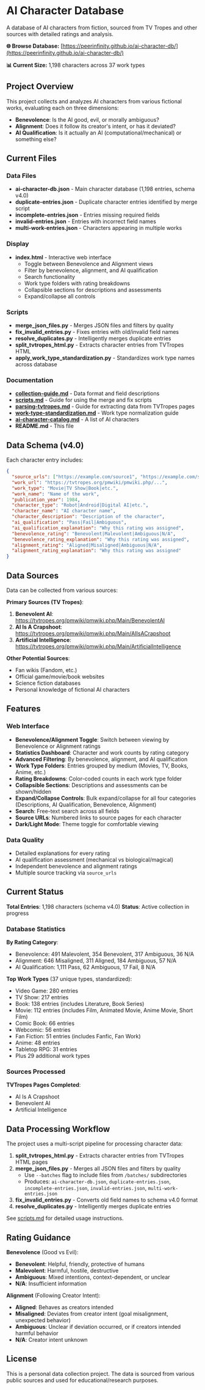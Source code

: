 # AI Character Database

A database of AI characters from fiction, sourced from TV Tropes and other sources with detailed ratings and analysis.

**🌐 Browse Database:** [https://peerinfinity.github.io/ai-character-db/](https://peerinfinity.github.io/ai-character-db/)

**📊 Current Size:** 1,198 characters across 37 work types

## Project Overview

This project collects and analyzes AI characters from various fictional works, evaluating each on three dimensions:
- **Benevolence**: Is the AI good, evil, or morally ambiguous?
- **Alignment**: Does it follow its creator's intent, or has it deviated?
- **AI Qualification**: Is it actually an AI (computational/mechanical) or something else?

## Current Files

### Data Files
- **ai-character-db.json** - Main character database (1,198 entries, schema v4.0)
- **duplicate-entries.json** - Duplicate character entries identified by merge script
- **incomplete-entries.json** - Entries missing required fields
- **invalid-entries.json** - Entries with incorrect field names
- **multi-work-entries.json** - Characters appearing in multiple works

### Display
- **index.html** - Interactive web interface
  - Toggle between Benevolence and Alignment views
  - Filter by benevolence, alignment, and AI qualification
  - Search functionality
  - Work type folders with rating breakdowns
  - Collapsible sections for descriptions and assessments
  - Expand/collapse all controls

### Scripts
- **merge_json_files.py** - Merges JSON files and filters by quality
- **fix_invalid_entries.py** - Fixes entries with old/invalid field names
- **resolve_duplicates.py** - Intelligently merges duplicate entries
- **split_tvtropes_html.py** - Extracts character entries from TVTropes HTML
- **apply_work_type_standardization.py** - Standardizes work type names across database

### Documentation
- **[collection-guide.md](collection-guide.md)** - Data format and field descriptions
- **[scripts.md](scripts.md)** - Guide for using the merge and fix scripts
- **[parsing-tvtropes.md](parsing-tvtropes.md)** - Guide for extracting data from TVTropes pages
- **[work-type-standardization.md](work-type-standardization.md)** - Work type normalization guide
- **[ai-character-catalog.md](ai-character-catalog.md)** - A list of AI characters
- **README.md** - This file

## Data Schema (v4.0)

Each character entry includes:

```json
{
  "source_urls": ["https://example.com/source1", "https://example.com/source2"],
  "work_url": "https://tvtropes.org/pmwiki/pmwiki.php/...",
  "work_type": "Movie|TV Show|Book|etc.",
  "work_name": "Name of the work",
  "publication_year": 1984,
  "character_type": "Robot|Android|Digital AI|etc.",
  "character_name": "AI character name",
  "character_description": "Description of the character",
  "ai_qualification": "Pass|Fail|Ambiguous",
  "ai_qualification_explanation": "Why this rating was assigned",
  "benevolence_rating": "Benevolent|Malevolent|Ambiguous|N/A",
  "benevolence_rating_explanation": "Why this rating was assigned",
  "alignment_rating": "Aligned|Misaligned|Ambiguous|N/A",
  "alignment_rating_explanation": "Why this rating was assigned"
}
```

## Data Sources

Data can be collected from various sources:

**Primary Sources (TV Tropes)**:
1. **Benevolent AI**: https://tvtropes.org/pmwiki/pmwiki.php/Main/BenevolentAI
2. **AI Is A Crapshoot**: https://tvtropes.org/pmwiki/pmwiki.php/Main/AIIsACrapshoot
3. **Artificial Intelligence**: https://tvtropes.org/pmwiki/pmwiki.php/Main/ArtificialIntelligence

**Other Potential Sources**:
- Fan wikis (Fandom, etc.)
- Official game/movie/book websites
- Science fiction databases
- Personal knowledge of fictional AI characters

## Features

### Web Interface
- **Benevolence/Alignment Toggle**: Switch between viewing by Benevolence or Alignment ratings
- **Statistics Dashboard**: Character and work counts by rating category
- **Advanced Filtering**: By benevolence, alignment, and AI qualification
- **Work Type Folders**: Entries grouped by medium (Movies, TV, Books, Anime, etc.)
- **Rating Breakdowns**: Color-coded counts in each work type folder
- **Collapsible Sections**: Descriptions and assessments can be shown/hidden
- **Expand/Collapse Controls**: Bulk expand/collapse for all four categories (Descriptions, AI Qualification, Benevolence, Alignment)
- **Search**: Free-text search across all fields
- **Source URLs**: Numbered links to source pages for each character
- **Dark/Light Mode**: Theme toggle for comfortable viewing

### Data Quality
- Detailed explanations for every rating
- AI qualification assessment (mechanical vs biological/magical)
- Independent benevolence and alignment ratings
- Multiple source tracking via `source_urls`

## Current Status

**Total Entries**: 1,198 characters (schema v4.0)
**Status**: Active collection in progress

### Database Statistics

**By Rating Category**:
- Benevolence: 491 Malevolent, 354 Benevolent, 317 Ambiguous, 36 N/A
- Alignment: 646 Misaligned, 311 Aligned, 184 Ambiguous, 57 N/A
- AI Qualification: 1,111 Pass, 62 Ambiguous, 17 Fail, 8 N/A

**Top Work Types** (37 unique types, standardized):
- Video Game: 280 entries
- TV Show: 217 entries
- Book: 138 entries (includes Literature, Book Series)
- Movie: 112 entries (includes Film, Animated Movie, Anime Movie, Short Film)
- Comic Book: 66 entries
- Webcomic: 56 entries
- Fan Fiction: 51 entries (includes Fanfic, Fan Work)
- Anime: 48 entries
- Tabletop RPG: 31 entries
- Plus 29 additional work types

### Sources Processed

**TVTropes Pages Completed**:
- AI Is A Crapshoot
- Benevolent AI
- Artificial Intelligence

## Data Processing Workflow

The project uses a multi-script pipeline for processing character data:

1. **split_tvtropes_html.py** - Extracts character entries from TVTropes HTML pages
2. **merge_json_files.py** - Merges all JSON files and filters by quality
   - Use `--batches` flag to include files from `/batches/` subdirectories
   - Produces: `ai-character-db.json`, `duplicate-entries.json`, `incomplete-entries.json`, `invalid-entries.json`, `multi-work-entries.json`
3. **fix_invalid_entries.py** - Converts old field names to schema v4.0 format
4. **resolve_duplicates.py** - Intelligently merges duplicate entries

See [scripts.md](scripts.md) for detailed usage instructions.

## Rating Guidance

**Benevolence** (Good vs Evil):
- **Benevolent**: Helpful, friendly, protective of humans
- **Malevolent**: Harmful, hostile, destructive
- **Ambiguous**: Mixed intentions, context-dependent, or unclear
- **N/A**: Insufficient information

**Alignment** (Following Creator Intent):
- **Aligned**: Behaves as creators intended
- **Misaligned**: Deviates from creator intent (goal misalignment, unexpected behavior)
- **Ambiguous**: Unclear if deviation occurred, or if creators intended harmful behavior
- **N/A**: Creator intent unknown

## License

This is a personal data collection project. The data is sourced from various public sources and used for educational/research purposes.

